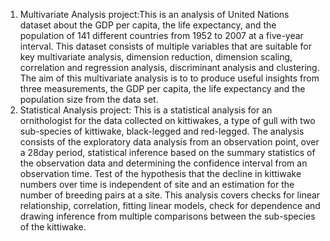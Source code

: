 1. Multivariate Analysis project:This is an analysis of United Nations dataset about the GDP per capita, the life expectancy, and the population of 141 different countries from 1952 to 2007 at a five-year interval.
This dataset consists of multiple variables that are suitable for key multivariate analysis, dimension reduction, dimension scaling, correlation and regression analysis, discriminant analysis and clustering. The aim of this multivariate analysis is to to produce useful insights from three measurements, the GDP per capita, the life expectancy and the population size from the data set.
2. Statistical Analysis project: This is a statistical analysis for an ornithologist for the data collected on kittiwakes, a type of gull with two sub-species of kittiwake, black-legged and red-legged. The analysis consists of the exploratory data analysis from an observation point, over a 28day period, statistical inference based on the summary statistics of the observation data and determining the confidence interval from an observation time. Test of the hypothesis that the decline in kittiwake numbers over time is independent of site and an estimation for the number of breeding pairs at a site. This analysis covers checks for linear relationship, correlation, fitting linear models, check for dependence and drawing inference from multiple comparisons between the sub-species of the kittiwake.
